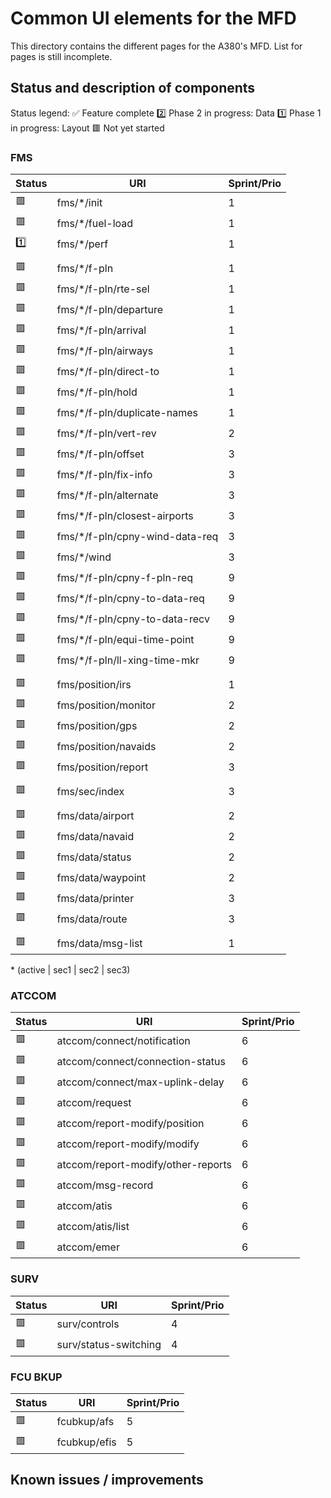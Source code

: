 # Common UI elements for the MFD

This directory contains the different pages for the A380's MFD. List for pages is still incomplete.

## Status and description of components
Status legend:
✅ Feature complete
2️⃣ Phase 2 in progress: Data
1️⃣ Phase 1 in progress: Layout
🟥 Not yet started

### FMS
| Status      | URI | Sprint/Prio |
| ------------- | ------------- | ------------- |
| 🟥 | fms/\*/init | 1 |
| 🟥 | fms/\*/fuel-load | 1 |
| 1️⃣ | fms/\*/perf | 1 |
|  |  |
| 🟥 | fms/\*/f-pln | 1 |
| 🟥 | fms/\*/f-pln/rte-sel | 1 |
| 🟥 | fms/\*/f-pln/departure | 1 |
| 🟥 | fms/\*/f-pln/arrival | 1 |
| 🟥 | fms/\*/f-pln/airways | 1 |
| 🟥 | fms/\*/f-pln/direct-to | 1 |
| 🟥 | fms/\*/f-pln/hold | 1 |
| 🟥 | fms/\*/f-pln/duplicate-names | 1 |
| 🟥 | fms/\*/f-pln/vert-rev | 2 |
| 🟥 | fms/\*/f-pln/offset | 3 |
| 🟥 | fms/\*/f-pln/fix-info | 3 |
| 🟥 | fms/\*/f-pln/alternate | 3 |
| 🟥 | fms/\*/f-pln/closest-airports | 3 |
| 🟥 | fms/\*/f-pln/cpny-wind-data-req | 3 |
| 🟥 | fms/\*/wind | 3 |
| 🟥 | fms/\*/f-pln/cpny-f-pln-req | 9 |
| 🟥 | fms/\*/f-pln/cpny-to-data-req | 9 |
| 🟥 | fms/\*/f-pln/cpny-to-data-recv | 9 |
| 🟥 | fms/\*/f-pln/equi-time-point | 9 |
| 🟥 | fms/\*/f-pln/ll-xing-time-mkr | 9 |
|  |  |
| 🟥 | fms/position/irs | 1 |
| 🟥 | fms/position/monitor | 2 |
| 🟥 | fms/position/gps | 2 |
| 🟥 | fms/position/navaids | 2 |
| 🟥 | fms/position/report | 3 |
|  |  |
| 🟥 | fms/sec/index | 3 |
|  |  |
| 🟥 | fms/data/airport | 2 |
| 🟥 | fms/data/navaid | 2 |
| 🟥 | fms/data/status | 2 |
| 🟥 | fms/data/waypoint | 2 |
| 🟥 | fms/data/printer | 3 |
| 🟥 | fms/data/route | 3 |
|  |  |
| 🟥 | fms/data/msg-list | 1 |

\* (active | sec1 | sec2 | sec3)

### ATCCOM

| Status      | URI | Sprint/Prio |
| ------------- | ------------- | ------------- |
| 🟥 | atccom/connect/notification | 6 |
| 🟥 | atccom/connect/connection-status | 6 |
| 🟥 | atccom/connect/max-uplink-delay | 6 |
| 🟥 | atccom/request | 6 |
| 🟥 | atccom/report-modify/position | 6 |
| 🟥 | atccom/report-modify/modify | 6 |
| 🟥 | atccom/report-modify/other-reports | 6 |
| 🟥 | atccom/msg-record | 6 |
| 🟥 | atccom/atis | 6 |
| 🟥 | atccom/atis/list | 6 |
| 🟥 | atccom/emer | 6 |

### SURV

| Status      | URI | Sprint/Prio |
| ------------- | ------------- | ------------- |
| 🟥 | surv/controls | 4 |
| 🟥 | surv/status-switching | 4 |

### FCU BKUP

| Status      | URI | Sprint/Prio |
| ------------- | ------------- | ------------- |
| 🟥 | fcubkup/afs | 5 |
| 🟥 | fcubkup/efis | 5 |

## Known issues / improvements
